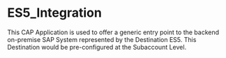 # ES5_Integration
This CAP Application is used to offer a generic entry point to the backend on-premise SAP System 
represented by the Destination ES5. This Destination would be pre-configured at the 
Subaccount Level. 

